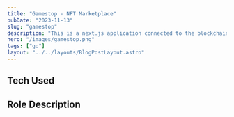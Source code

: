 ```yaml
---
title: "Gamestop - NFT Marketplace"
pubDate: "2023-11-13"
slug: "gamestop"
description: "This is a next.js application connected to the blockchain to mint NFTs on a marketplace."
hero: "/images/gamestop.png"
tags: ["go"]
layout: "../../layouts/BlogPostLayout.astro"
---
```


## Tech Used

## Role Description
